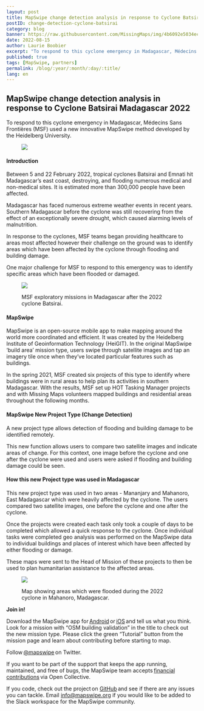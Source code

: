 ```yaml
---
layout: post
title: MapSwipe change detection analysis in response to Cyclone Batsirai Madagascar 2022
postID: change-detection-cyclone-batsirai
category: blog
banner: https://raw.githubusercontent.com/MissingMaps/img/4b6092e5034ec52e85e0f75522d28dda1b702754/images/missingmaps-blog_20220815_MapSwipe-banner2.jpg 
date: 2022-08-15
author: Laurie Boobier
excerpt: "To respond to this cyclone emergency in Madagascar, Médecins Sans Frontières (MSF) used a new innovative MapSwipe method developed by the Heidelberg University." 
published: true
tags: [MapSwipe, partners]
permalink: /blog/:year/:month/:day/:title/
lang: en
---
```


## MapSwipe change detection analysis in response to Cyclone Batsirai Madagascar 2022 

To respond to this cyclone emergency in Madagascar, Médecins Sans Frontières (MSF) used a new innovative MapSwipe method developed by the Heidelberg University. 

<figure>
<img src="https://raw.githubusercontent.com/MissingMaps/img/main/images/missingmaps-blog_20220815_MapSwipe-banner.png">
<p class="caption"></p>
</figure>

#### Introduction  

Between 5 and 22 February 2022, tropical cyclones Batsirai and Emnati hit Madagascar’s east coast, destroying, and flooding numerous medical and non-medical sites. It is estimated more than 300,000 people have been affected.  

Madagascar has faced numerous extreme weather events in recent years. Southern Madagascar before the cyclone was still recovering from the effect of an exceptionally severe drought, which caused alarming levels of malnutrition.  

In response to the cyclones, MSF teams began providing healthcare to areas most affected however their challenge on the ground was to identify areas which have been affected by the cyclone through flooding and building damage.  

One major challenge for MSF to respond to this emergency was to identify specific areas which have been flooded or damaged. 

<figure>
<img src="https://raw.githubusercontent.com/MissingMaps/img/main/images/missingmaps-blog_20220815_MapSwipe%20(2).jpg">
<p class="caption">MSF exploratory missions in Madagascar after the 2022 cyclone Batsirai.</p>
</figure>


#### MapSwipe 

 
MapSwipe is an open-source mobile app to make mapping around the world more coordinated and efficient. It was created by the Heidelberg Institute of Geoinformation Technology (HeiGIT). In the original MapSwipe ‘build area’ mission type, users swipe through satellite images and tap an imagery tile once when they’ve located particular features such as buildings. 

In the spring 2021, MSF created six projects of this type to identify where buildings were in rural areas to help plan its activities in southern Madagascar. With the results, MSF set up HOT Tasking Manager projects and with Missing Maps volunteers mapped buildings and residential areas throughout the following months. 


#### MapSwipe New Project Type (Change Detection)  


A new project type allows detection of flooding and building damage to be identified remotely. 

This new function allows users to compare two satellite images and indicate areas of change. For this context, one image before the cyclone and one after the cyclone were used and users were asked if flooding and building damage could be seen. 


#### How this new Project type was used in Madagascar 
  

This new project type was used in two areas - Mananjary and Mahanoro, East Madagascar which were heavily affected by the cyclone. The users compared two satellite images, one before the cyclone and one after the cyclone. 

Once the projects were created each task only took a couple of days to be completed which allowed a quick response to the cyclone. Once individual tasks were completed geo analysis was performed on the MapSwipe data to individual buildings and places of interest which have been affected by either flooding or damage. 

These maps were sent to the Head of Mission of these projects to then be used to plan humanitarian assistance to the affected areas. 


<figure>
<img src="https://raw.githubusercontent.com/MissingMaps/img/main/images/missingmaps-blog_20220815_MapSwipe.jpg">
<p class="caption">Map showing areas which were flooded during the 2022 cyclone in Mahanoro, Madagascar.</p>
</figure>

 
**Join in!**

Download the MapSwipe app for [Android](https://play.google.com/store/apps/details?id=org.missingmaps.mapswipe) or [iOS](https://itunes.apple.com/us/app/mapswipe/id1133855392?ls=1&mt=8) and tell us what you think. Look for a mission with “OSM building validation” in the title to check out the new mission type. Please click the green “Tutorial” button from the mission page and learn about contributing before starting to map. 

Follow [@mapswipe](https://twitter.com/mapswipe) on Twitter. 

If you want to be part of the support that keeps the app running, maintained, and free of bugs, the MapSwipe team accepts [financial contributions](https://opencollective.com/mapswipe) via Open Collective. 

If you code, check out the project on [GitHub](https://github.com/mapswipe) and see if there are any issues you can tackle. Email info@mapswipe.org if you would like to be added to the Slack workspace for the MapSwipe community. 
